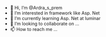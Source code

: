 - 👋 Hi, I’m @Ardra_s_prem
- 👀 I’m interested in framework like Asp. Net
- 🌱 I’m currently learning Asp. Net at luminar
- 💞️ I’m looking to collaborate on ...
- 📫 How to reach me ...

<!---
Ardra_s_prem/Ardra_s_prem is a ✨ special ✨ repository because its `README.md` (this file) appears on your GitHub profile.
You can click the Preview link to take a look at your changes.
--->
